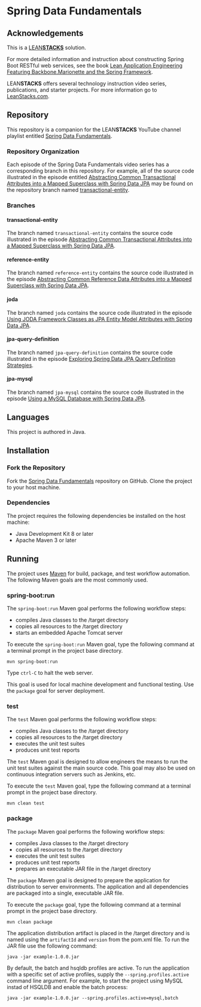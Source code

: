 # Spring Data Fundamentals

## Acknowledgements

This is a [LEAN**STACKS**](http://www.leanstacks.com) solution.

For more detailed information and instruction about constructing Spring Boot RESTful web services, see the book [Lean Application Engineering Featuring Backbone.Marionette and the Spring Framework](https://leanpub.com/leanstacks-marionette-spring).

LEAN**STACKS** offers several technology instruction video series, publications, and starter projects.  For more information go to [LeanStacks.com](http://www.leanstacks.com/).

## Repository

This repository is a companion for the LEAN**STACKS** YouTube channel playlist entitled [Spring Data Fundamentals](https://www.youtube.com/playlist?list=PLGDwUiT1wr693flGbjtm0WoB_722X6lNc).

### Repository Organization

Each episode of the Spring Data Fundamentals video series has a corresponding branch in this repository.  For example, all of the source code illustrated in the episode entitled [Abstracting Common Transactional Attributes into a Mapped Superclass with Spring Data JPA](https://youtu.be/_s6THdyyfN8?list=PLGDwUiT1wr693flGbjtm0WoB_722X6lNc) may be found on the repository branch named [transactional-entity](https://github.com/mwarman/spring-data-fundamentals/tree/transactional-entity).

### Branches

#### transactional-entity

The branch named `transactional-entity` contains the source code illustrated in the episode [Abstracting Common Transactional Attributes into a Mapped Superclass with Spring Data JPA](https://youtu.be/_s6THdyyfN8?list=PLGDwUiT1wr693flGbjtm0WoB_722X6lNc).

#### reference-entity

The branch named `reference-entity` contains the source code illustrated in the episode [Abstracting Common Reference Data Attributes into a Mapped Superclass with Spring Data JPA](https://youtu.be/xfgwrJmF8nY?list=PLGDwUiT1wr693flGbjtm0WoB_722X6lNc).

#### joda

The branch named `joda` contains the source code illustrated in the episode [Using JODA Framework Classes as JPA Entity Model Attributes with Spring Data JPA](https://youtu.be/OcKtf_-K5cc?list=PLGDwUiT1wr693flGbjtm0WoB_722X6lNc).

#### jpa-query-definition

The branch named `jpa-query-definition` contains the source code illustrated in the episode [Exploring Spring Data JPA Query Definition Strategies](https://youtu.be/S5vZP_03ENY?list=PLGDwUiT1wr693flGbjtm0WoB_722X6lNc).

#### jpa-mysql

The branch named `jpa-mysql` contains the source code illustrated in the episode [Using a MySQL Database with Spring Data JPA](https://youtu.be/wjpeKiTiuRE?list=PLGDwUiT1wr693flGbjtm0WoB_722X6lNc).


## Languages

This project is authored in Java.

## Installation

### Fork the Repository

Fork the [Spring Data Fundamentals](https://github.com/mwarman/spring-data-fundamentals) repository on GitHub.  Clone the project to your host machine.

### Dependencies

The project requires the following dependencies be installed on the host machine:

* Java Development Kit 8 or later
* Apache Maven 3 or later

## Running

The project uses [Maven](http://maven.apache.org/) for build, package, and test workflow automation.  The following Maven goals are the most commonly used.

### spring-boot:run

The `spring-boot:run` Maven goal performs the following workflow steps:

* compiles Java classes to the /target directory
* copies all resources to the /target directory
* starts an embedded Apache Tomcat server

To execute the `spring-boot:run` Maven goal, type the following command at a terminal prompt in the project base directory.

```
mvn spring-boot:run
```

Type `ctrl-C` to halt the web server.

This goal is used for local machine development and functional testing.  Use the `package` goal for server deployment.

### test

The `test` Maven goal performs the following workflow steps:

* compiles Java classes to the /target directory
* copies all resources to the /target directory
* executes the unit test suites
* produces unit test reports

The `test` Maven goal is designed to allow engineers the means to run the unit test suites against the main source code.  This goal may also be used on continuous integration servers such as Jenkins, etc.

To execute the `test` Maven goal, type the following command at a terminal prompt in the project base directory.

```
mvn clean test
```

### package

The `package` Maven goal performs the following workflow steps:

* compiles Java classes to the /target directory
* copies all resources to the /target directory
* executes the unit test suites
* produces unit test reports
* prepares an executable JAR file in the /target directory

The `package` Maven goal is designed to prepare the application for distribution to server environments.  The application and all dependencies are packaged into a single, executable JAR file.

To execute the `package` goal, type the following command at a terminal prompt in the project base directory.

```
mvn clean package
```

The application distribution artifact is placed in the /target directory and is named using the `artifactId` and `version` from the pom.xml file.  To run the JAR file use the following command:

```
java -jar example-1.0.0.jar
```

By default, the batch and hsqldb profiles are active.  To run the application with a specific set of active profiles, supply the `--spring.profiles.active` command line argument.  For example, to start the project using MySQL instad of HSQLDB and enable the batch process:

```
java -jar example-1.0.0.jar --spring.profiles.active=mysql,batch
```

